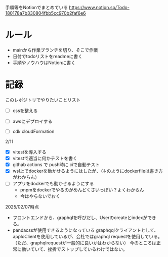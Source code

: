 
手順等をNotionでまとめている
https://www.notion.so/Todo-180178a7b330804fbb5cc970b2faf6e6

# ルール
- mainから作業ブランチを切り、そこで作業
- 日付でtodoリストをreadmeに書く
- 手順やノウハウはNotionに書く

# 記録

このレポジトリでやりたいことリスト
- [ ] cssを整える
- [ ] awsにデプロイする
- [ ] cdk cloudFormation


2/11
- [x] vitestを導入する
- [x] vitestで適当に何かテストを書く
- [x] githab actions で push時に ciで自動テスト
- [x] wsl上でdockerを動かせるようにはしたが、（↓のようにdockerfileは書き方がわからん）
- [ ] アプリをdockerでも動かせるようにする
  - pnpmをdockerでやるのがめんどくさいっぽい？よくわからん
  - 今はやらないでおく

2025/02/07時点
- フロントエンドから、graphqlを呼びだし、Userのcreateとindexができる。
- pandacssが使用できるようになっている
graphqqlクライアントとして、apploClientを使用しているが、会社ではgraphql requestを使用している。（ただ、graphqlrequestが一般的に良いかはわからない）
今のところは正常に動いていて、挫折でストップしているわけではない。
